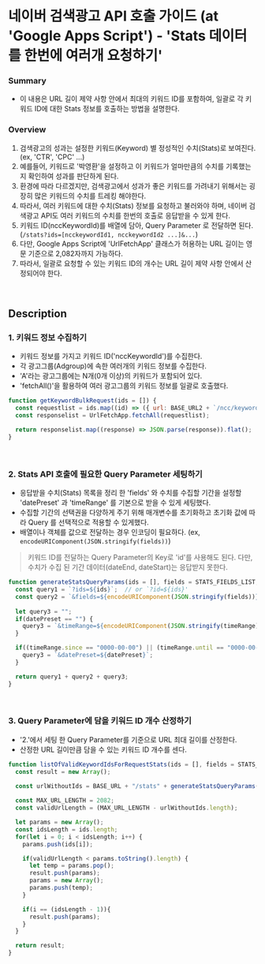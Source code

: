 # 네이버 검색광고 API 호출 가이드 (at 'Google Apps Script') - 'Stats 데이터를 한번에 여러개 요청하기'
### Summary
* 이 내용은 URL 길이 제약 사항 안에서 최대의 키워드 ID를 포함하여, 일괄로 각 키워드 ID에 대한 Stats 정보를 호출하는 방법을 설명한다.

### Overview
1. 검색광고의 성과는 설정한 키워드(Keyword) 별 정성적인 수치(Stats)로 보여진다. (ex, 'CTR', 'CPC' ...)
2. 예를들어, 키워드로 '박영환'을 설정하고 이 키워드가 얼마만큼의 수치를 기록했는지 확인하여 성과를 판단하게 된다.
3. 환경에 따라 다르겠지만, 검색광고에서 성과가 좋은 키워드를 가려내기 위해서는 굉장히 많은 키워드의 수치를 트레킹 해야한다.
4. 따라서, 여러 키워드에 대한 수치(Stats) 정보를 요청하고 불러와야 하며, 네이버 검색광고 API도 여러 키워드의 수치를 한번의 호출로 응답받을 수 있게 한다.
5. 키워드 ID(nccKeywordId)를 배열에 담아, Query Parameter 로 전달하면 된다. (`/stats?ids=[ncckeywordId1, ncckeywordId2 ...]&...`)
6. 다만, Google Apps Script에 'UrlFetchApp' 클래스가 허용하는 URL 길이는 영문 기준으로 2,082자까지 가능하다.
7. 따라서, 일괄로 요청할 수 있는 키워드 ID의 개수는 URL 길이 제약 사항 안에서 산정되어야 한다.

&nbsp;

## Description
### 1. 키워드 정보 수집하기

* 키워드 정보를 가지고 키워드 ID('nccKeywordId')를 수집한다.
* 각 광고그룹(Adgroup)에 속한 여러개의 키워드 정보를 수집한다.
* 'A'라는 광고그룹에는 N개(0개 이상)의 키워드가 포함되어 있다.
* 'fetchAll()'을 활용하여 여러 광고그룹의 키워드 정보를 일괄로 호출했다.

```js
function getKeywordBulkRequest(ids = []) {
  const requestlist = ids.map((id) => ({ url: BASE_URL2 + `/ncc/keywords?nccAdgroupId=${id}`, headers: getHeader("GET", "/ncc/keywords") }));
  const responselist = UrlFetchApp.fetchAll(requestlist);

  return responselist.map((response) => JSON.parse(response)).flat();
}
```

&nbsp;

### 2. Stats API 호출에 필요한 Query Parameter 세팅하기

* 응답받을 수치(Stats) 목록을 정리 한 'fields' 와 수치를 수집할 기간을 설정할 'datePreset' 과 'timeRange' 를 기본으로 받을 수 있게 세팅했다.
* 수집할 기간의 선택권을 다양하게 주기 위해 매개변수를 초기화하고 초기화 값에 따라 Query 를 선택적으로 적용할 수 있게했다.
* 배열이나 객체를 값으로 전달하는 경우 인코딩이 필요하다. (ex, `encodeURIComponent(JSON.stringify(fields))`)

> 키워드 ID를 전달하는 Query Parameter의 Key로 'id'를 사용해도 된다. 다만, 수치가 수집 된 기간 데이터(dateEnd, dateStart)는 응답받지 못한다.

```js
function generateStatsQueryParams(ids = [], fields = STATS_FIELDS_LIST, datePreset = "", timeRange = { since: "0000-00-00", until: "0000-00-00" }) {
  const query1 = `?ids=${ids}`;  // or `?id=${ids}'
  const query2 = `&fields=${encodeURIComponent(JSON.stringify(fields))}`;
  
  let query3 = "";
  if(datePreset == "") {
    query3 = `&timeRange=${encodeURIComponent(JSON.stringify(timeRange))}`;
  }

  if((timeRange.since == "0000-00-00") || (timeRange.until == "0000-00-00")) {
    query3 = `&datePreset=${datePreset}`;
  }

  return query1 + query2 + query3;
}
```

&nbsp;

### 3. Query Parameter에 담을 키워드 ID 개수 산정하기

* '2.'에서 세팅 한 Query Parameter를 기준으로 URL 최대 길이를 산정한다.
* 산정한 URL 길이만큼 담을 수 있는 키워드 ID 개수를 센다.

```js
function listOfValidKeywordIdsForRequestStats(ids = [], fields = STATS_FIELDS_LIST, datePreset = "", timeRange = { since: "0000-00-00", until: "0000-00-00" }) {
  const result = new Array();

  const urlWithoutIds = BASE_URL + "/stats" + generateStatsQueryParams([], fields, datePreset, timeRange);
  
  const MAX_URL_LENGTH = 2082;
  const validUrlLength = (MAX_URL_LENGTH - urlWithoutIds.length);

  let params = new Array();
  const idsLength = ids.length;
  for(let i = 0; i < idsLength; i++) {
    params.push(ids[i]);

    if(validUrlLength < params.toString().length) {
      let temp = params.pop();
      result.push(params);
      params = new Array();
      params.push(temp);
    }

    if(i == (idsLength - 1)){
      result.push(params);
    }
  }

  return result;
}
```
